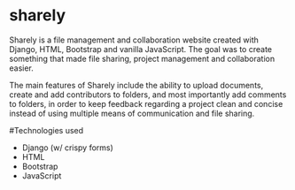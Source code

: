 # sharely
Sharely is a file management and collaboration website created with Django, HTML, Bootstrap and vanilla JavaScript. The goal was to create something that made file sharing, project management and collaboration easier. 

The main features of Sharely include the ability to upload documents, create and add contributors to folders, and most importantly add comments to folders, in order to keep feedback regarding a project clean and concise instead of using multiple means of communication and file sharing.

#Technologies used
- Django (w/ crispy forms)
- HTML
- Bootstrap
- JavaScript

